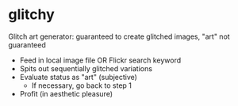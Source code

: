 # glitchy
Glitch art generator: guaranteed to create glitched images, "art" not guaranteed


* Feed in local image file OR Flickr search keyword
* Spits out sequentially glitched variations
* Evaluate status as "art" (subjective)
    * If necessary, go back to step 1
* Profit (in aesthetic pleasure)

